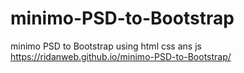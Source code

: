 # minimo-PSD-to-Bootstrap
minimo PSD to Bootstrap using html css ans js
https://ridanweb.github.io/minimo-PSD-to-Bootstrap/

